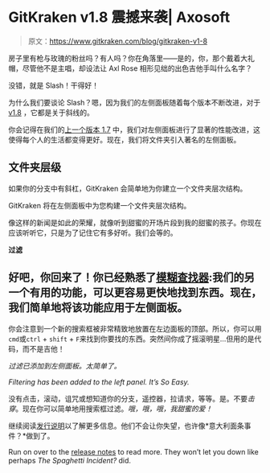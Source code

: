 # GitKraken v1.8 震撼来袭| Axosoft

> 原文：<https://www.gitkraken.com/blog/gitkraken-v1-8>

房子里有枪与玫瑰的粉丝吗？有人吗？你在角落里——是的，你，那个戴着大礼帽，尽管他不是主唱，却设法让 Axl Rose 相形见绌的出色吉他手叫什么名字？

没错，就是 Slash！干得好！

为什么我们要谈论 Slash？嗯，因为我们的左侧面板随着每个版本不断改进，对于 [v1.8](https://www.gitkraken.com/release-notes#v1-8-0) ，它都是关于斜线的。

你会记得在我们的[上一个版本 1.7](https://blog.axosoft.com/2016/10/04/gitkraken-v1-7/) 中，我们对左侧面板进行了显著的性能改进，这使得每个人的生活都变得更好。现在，我们将文件夹引入著名的左侧面板。

## **文件夹层级**

如果你的分支中有斜杠，GitKraken 会简单地为你建立一个文件夹层次结构。

GitKraken 将在左侧面板中为您构建一个文件夹层次结构。

像这样的新闻是如此的荣耀，就像听到甜蜜的开场片段到我的甜蜜的孩子。你现在应该听听它，只是为了记住它有多好听。我们会等的。

**过滤**

## 好吧，你回来了！你已经熟悉了[模糊查找器](https://blog.axosoft.com/2016/04/28/gitkraken-fuzzy-finder/):我们的另一个有用的功能，可以更容易更快地找到东西。现在，我们简单地将该功能应用于左侧面板。

你会注意到一个新的搜索框被非常精致地放置在左边面板的顶部。所以，你可以用`cmd`或`ctrl` + `shift` + `F`来找到你要找的东西。突然间你成了摇滚明星…但用的是代码，而不是吉他！

*过滤已添加到左侧面板。太简单了。*

*Filtering has been added to the left panel. It’s So Easy.*

没有点击，滚动，诅咒或想知道你的分支，遥控器，拉请求，等等。是。不要*击穿*。现在你可以简单地用搜索框过滤。*哦，哦，哦，我甜蜜的爱！*

继续阅读[发行说明](https://www.gitkraken.com/release-notes#v1-8-0)以了解更多信息。他们不会让你失望，也许像*意大利面条事件？*做到了。

Run on over to the [release notes](https://www.gitkraken.com/release-notes#v1-8-0) to read more. They won’t let you down like perhaps *The Spaghetti Incident?* did.